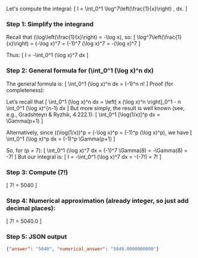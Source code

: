 Let's compute the integral:
\[
I = \int_0^1 \log^7\left(\frac{1}{x}\right) \, dx.
\]

### Step 1: Simplify the integrand

Recall that \(\log\left(\frac{1}{x}\right) = -\log x\), so:
\[
\log^7\left(\frac{1}{x}\right) = (-\log x)^7 = (-1)^7 (\log x)^7 = -(\log x)^7
\]

Thus:
\[
I = -\int_0^1 (\log x)^7 dx
\]

### Step 2: General formula for \(\int_0^1 (\log x)^n dx\)

The general formula is:
\[
\int_0^1 (\log x)^n dx = (-1)^n n!
\]
Proof (for completeness):

Let’s recall that
\[
\int_0^1 (\log x)^n dx = \left[ x (\log x)^n \right]_0^1 - n \int_0^1 (\log x)^{n-1} dx
\]
But more simply, the result is well known (see, e.g., Gradshteyn & Ryzhik, 4.222.1):
\[
\int_0^1 [\log(1/x)]^p dx = \Gamma(p+1)
\]

Alternatively, since \((\log(1/x))^p = (-\log x)^p = (-1)^p (\log x)^p\), we have
\[
\int_0^1 (\log x)^p dx = (-1)^p \Gamma(p+1)
\]

So, for \(p = 7\):
\[
\int_0^1 (\log x)^7 dx = (-1)^7 \Gamma(8) = -\Gamma(8) = -7!
\]
But our integral is:
\[
I = -\int_0^1 (\log x)^7 dx = -(-7!) = 7!
\]

### Step 3: Compute \(7!\)

\[
7! = 5040
\]

### Step 4: Numerical approximation (already integer, so just add decimal places):

\[
7! = 5040.0
\]

### Step 5: JSON output

```json
{"answer": "5040", "numerical_answer": "5040.0000000000"}
```